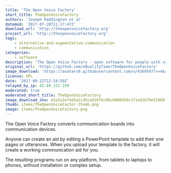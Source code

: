 ```yaml
---
title: 'The Open Voice Factory'
short_title: TheOpenVoiceFactory
authors: 'Joseph Reddington et al'
datemod: '2017-07-28T21:17:47Z'
download_url: 'http://theopenvoicefactory.org'
project_url: 'http://theopenvoicefactory.org'
tags:
    - alternative-and-augmentative-communication
    - communication
categories:
    - software
description: 'The Open Voice Factory - open software for people with communication difficulties'
original_url: 'https://github.com/eQualityTime/TheOpenVoiceFactory'
image_download: 'https://avatars0.githubusercontent.com/u/4369547?v=4&s=40'
license: GPL
date: '2017-08-22T12:14:50Z'
relayed_by_ip: 82.69.122.199
moderated: true
moderated_short_title: TheOpenVoiceFactory
image_download_sha: e5a5a2e74d5a1cd5ced16fbc96cb000450c1f1e81b79e51960f2a1221f6b946d
thumb: items/TheOpenVoiceFactor-thumb.png
image: items/TheOpenVoiceFactory.png
---
```

The Open Voice Factory converts communication boards into communication devices.

Anyone can create an aid by editing a PowerPoint template to add their one pages or utterances. When you upload your template to the factory, it will create a working communication aid for you.

The resulting programs run on any platform, from tablets to laptops to phones, without installation or complex setup.

